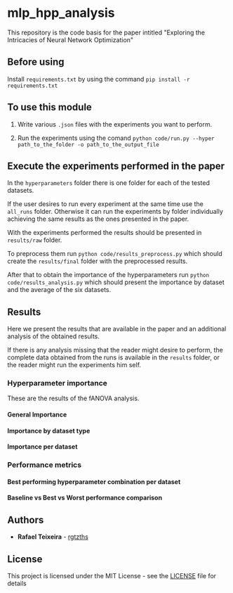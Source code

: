 # mlp_hpp_analysis
This repository is the code basis for the paper intitled "Exploring the Intricacies of Neural Network Optimization"

## Before using

Install `requirements.txt` by using the command `pip install -r requirements.txt`

## To use this module

1. Write various `.json` files with the experiments you want to perform.

2. Run the experiments using the comand `python code/run.py --hyper path_to_the_folder -o path_to_the_output_file`

## Execute the experiments performed in the paper

In the `hyperparameters` folder there is one folder for each of the tested datasets.

If the user desires to run every experiment at the same time use the `all_runs` folder.
Otherwise it can run the experiments by folder individually achieving the same results as the ones presented in the paper.

With the experiments performed the results should be presented in `results/raw` folder.

To preprocess them run `python code/results_preprocess.py` which should create the `results/final` folder with the preprocessed results.

After that to obtain the importance of the hyperparameters run `python code/results_analysis.py` which should present the importance by dataset and the average of the six datasets.

## Results

Here we present the results that are available in the paper and an additional analysis of the obtained results.

If there is any analysis missing that the reader might desire to perform, the complete data obtained from the runs is available in the `results` folder, or the reader might run the experiments him self.

### Hyperparameter importance

These are the results of the fANOVA analysis.

#### General Importance

#### Importance by dataset type

#### Importance per dataset

### Performance metrics

#### Best performing hyperparameter combination per dataset

#### Baseline vs Best vs Worst performance comparison



## Authors

* **Rafael Teixeira** - [rgtzths](https://github.com/rgtzths)

## License

This project is licensed under the MIT License - see the [LICENSE](LICENSE) file for details